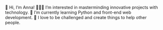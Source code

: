👋 Hi, I’m Anna!
👩🏻‍💻 I’m interested in masterminding innovative projects with technology.
🌱 I’m currently learning Python and front-end web development.
💞️ I love to be challenged and create things to help other people.

<!---
ahjenkins/ahjenkins is a ✨ special ✨ repository because its `README.md` (this file) appears on your GitHub profile.
You can click the Preview link to take a look at your changes.
--->
